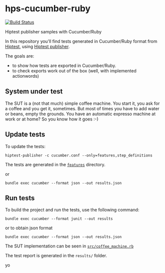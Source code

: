 # hps-cucumber-ruby
[![Build Status](https://travis-ci.org/hiptest/hps-cucumber-ruby.svg?branch=master)](https://travis-ci.org/hiptest/hps-cucumber-ruby)

Hiptest publisher samples with Cucumber/Ruby


In this repository you'll find tests generated in Cucumber/Ruby format from [Hiptest](https://hiptest.com), using [Hiptest publisher](https://github.com/hiptest/hiptest-publisher).

The goals are:

 * to show how tests are exported in Cucumber/Ruby.
 * to check exports work out of the box (well, with implemented actionwords)

System under test
------------------

The SUT is a (not that much) simple coffee machine. You start it, you ask for a coffee and you get it, sometimes. But most of times you have to add water or beans, empty the grounds. You have an automatic expresso machine at work or at home? So you know how it goes :-)

Update tests
-------------


To update the tests:

    hiptest-publisher -c cucumber.conf --only=features,step_definitions

The tests are generated in the [``features``](https://github.com/hiptest/hps-cucumber-ruby/tree/master/features) directory.

or 

    bundle exec cucumber --format json --out results.json

Run tests
---------


To build the project and run the tests, use the following command:

    bundle exec cucumber --format junit --out results

or to obtain json format

    bundle exec cucumber --format json --out results.json

The SUT implementation can be seen in [``src/coffee_machine.rb``](https://github.com/hiptest/hps-cucumber-ruby/blob/master/src/coffee_machine.rb)

The test report is generated in the ```results/``` folder.

yo

